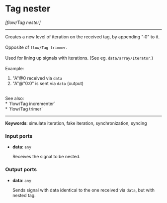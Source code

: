 # Tag nester

_[flow/Tag nester]_

---

Creates a new level of iteration on the received tag, by appending ":0" to it.<br>
<br>
Opposite of `flow/Tag trimmer`.<br>
<br>
Used for lining up signals with iterations. (See eg. `data/array/Iterator`.)<br>
<br>
Example:<br>
1. "A"@0 received via `data`<br>
2. "A"@"0:0" is sent via `data` (output)<br>
<br>
See also:<br>
* `flow/Tag incrementer`<br>
* `flow/Tag trimer`<br>

---

__Keywords__: simulate iteration, fake iteration, synchronization, syncing

### Input ports

* __data__: ` any `


    Receives the signal to be nested.<br>

### Output ports

* __data__: ` any `


    Sends signal with data identical to the one received via `data`, but with nested tag.<br>


